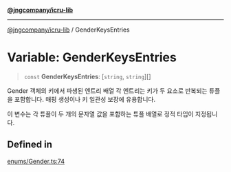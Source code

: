 [**@jngcompany/icru-lib**](../README.md)

***

[@jngcompany/icru-lib](../globals.md) / GenderKeysEntries

# Variable: GenderKeysEntries

> `const` **GenderKeysEntries**: [`string`, `string`][]

Gender 객체의 키에서 파생된 엔트리 배열
각 엔트리는 키가 두 요소로 반복되는 튜플을 포함합니다.
매핑 생성이나 키 일관성 보장에 유용합니다.

이 변수는 각 튜플이 두 개의 문자열 값을 포함하는 튜플 배열로 정적 타입이 지정됩니다.

## Defined in

[enums/Gender.ts:74](https://github.com/jngcompany/icru-lib/blob/463893065235bd00666c18bdf483558e3b5f75c6/src/enums/Gender.ts#L74)
